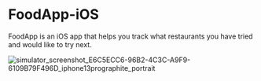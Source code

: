 # FoodApp-iOS

FoodApp is an iOS app that helps you track what restaurants you have tried and would like to try next.

![simulator_screenshot_E6C5ECC6-96B2-4C3C-A9F9-6109B79F496D_iphone13prographite_portrait](https://user-images.githubusercontent.com/24321185/159742177-6567e609-dce6-485d-884a-f8bfee7393fa.png)

